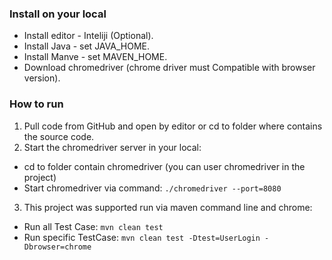 
### Install on your local
- Install editor - Inteliji (Optional). 
- Install Java - set JAVA_HOME. 
- Install Manve - set MAVEN_HOME. 
- Download chromedriver (chrome driver must Compatible with browser version). 
### How to run  
1. Pull code from GitHub and open by editor or cd to folder where contains the source code.  
2. Start the chromedriver server in your local:  
- cd to folder contain chromedriver (you can user chromedriver in the project)  
- Start chromedriver via command: ```./chromedriver --port=8080```  
3. This project was supported run via maven command line and chrome:  
- Run all Test Case:  ```mvn clean test```  
- Run specific TestCase: ```mvn clean test -Dtest=UserLogin -Dbrowser=chrome```  
